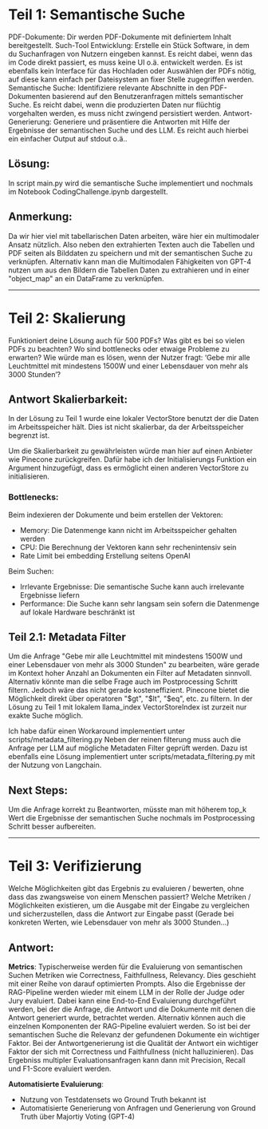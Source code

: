 # Teil 1: Semantische Suche
PDF-Dokumente: Dir werden PDF-Dokumente mit definiertem Inhalt bereitgestellt.
Such-Tool Entwicklung: Erstelle ein Stück Software, in dem du Suchanfragen von Nutzern eingeben kannst. Es reicht dabei, wenn das im Code direkt passiert, es muss keine UI o.ä. entwickelt werden. Es ist ebenfalls kein Interface für das Hochladen oder Auswählen der PDFs nötig, auf diese kann einfach per Dateisystem an fixer Stelle zugegriffen werden.
Semantische Suche: Identifiziere relevante Abschnitte in den PDF-Dokumenten basierend auf den Benutzeranfragen mittels semantischer Suche. Es reicht dabei, wenn die produzierten Daten nur flüchtig vorgehalten werden, es muss nicht zwingend persistiert werden.
Antwort-Generierung: Generiere und präsentiere die Antworten mit Hilfe der Ergebnisse der semantischen Suche und des LLM. Es reicht auch hierbei ein einfacher Output auf stdout o.ä..

## Lösung:
In script main.py wird die semantische Suche implementiert und nochmals im Notebook CodingChallenge.ipynb dargestellt.

## Anmerkung:
Da wir hier viel mit tabellarischen Daten arbeiten, wäre hier ein multimodaler Ansatz nützlich. Also neben den extrahierten Texten auch die Tabellen und PDF seiten als Bilddaten zu speichern und mit der semantischen Suche zu verknüpfen. Alternativ kann man die Multimodalen Fähigkeiten von GPT-4 nutzen um aus den Bildern die Tabellen Daten zu extrahieren und in einer "object_map" an ein DataFrame zu verknüpfen.

---

# Teil 2: Skalierung
Funktioniert deine Lösung auch für 500 PDFs? Was gibt es bei so vielen PDFs zu beachten? Wo sind bottlenecks oder etwaige Probleme zu erwarten?
Wie würde man es lösen, wenn der Nutzer fragt: ‘Gebe mir alle Leuchtmittel mit mindestens 1500W und einer Lebensdauer von mehr als 3000 Stunden’?

## Antwort Skalierbarkeit:

In der Lösung zu Teil 1 wurde eine lokaler VectorStore benutzt der die Daten im Arbeitsspeicher hält. Dies ist nicht skalierbar, da der Arbeitsspeicher begrenzt ist.

Um die Skalierbarkeit zu gewährleisten würde man hier auf einen Anbieter wie Pinecone zurückgreifen. Dafür habe ich der Initialisierungs Funktion ein Argument hinzugefügt, dass es ermöglicht einen anderen VectorStore zu initialisieren.

### Bottlenecks:

Beim indexieren der Dokumente und beim erstellen der Vektoren:
- Memory: Die Datenmenge kann nicht im Arbeitsspeicher gehalten werden
- CPU: Die Berechnung der Vektoren kann sehr rechenintensiv sein
- Rate Limit bei embedding Erstellung seitens OpenAI

Beim Suchen:
- Irrlevante Ergebnisse: Die semantische Suche kann auch irrelevante Ergebnisse liefern
- Performance: Die Suche kann sehr langsam sein sofern die Datenmenge auf lokale Hardware beschränkt ist

## Teil 2.1: Metadata Filter

Um die Anfrage "Gebe mir alle Leuchtmittel mit mindestens 1500W und einer Lebensdauer von mehr als 3000 Stunden" zu bearbeiten, wäre gerade im Kontext hoher Anzahl an Dokumenten ein Filter auf Metadaten sinnvoll. Alternativ könnte man die selbe Frage auch im Postprocessing Schritt filtern. Jedoch wäre das nicht gerade kosteneffizient.
Pinecone bietet die Möglichkeit direkt über operatoren "$gt", "$lt", "$eq", etc. zu filtern.
In der Lösung zu Teil 1 mit lokalem llama_index VectorStoreIndex ist zurzeit nur exakte Suche möglich.

Ich habe dafür einen Workaround implementiert unter scripts/metadata_filtering.py
Neben der reinen filterung muss auch die Anfrage per LLM auf mögliche Metadaten Filter geprüft werden.
Dazu ist ebenfalls eine Lösung implementiert unter scripts/metadata_filtering.py mit der Nutzung von Langchain.

## Next Steps:
Um die Anfrage korrekt zu Beantworten, müsste man mit höherem top_k Wert die Ergebnisse der semantischen Suche nochmals im Postprocessing Schritt besser aufbereiten.

---

# Teil 3: Verifizierung
Welche Möglichkeiten gibt das Ergebnis zu evaluieren / bewerten, ohne dass das zwangsweise von einem Menschen passiert? Welche Metriken / Möglichkeiten existieren, um die Ausgabe mit der Eingabe zu vergleichen und sicherzustellen, dass die Antwort zur Eingabe passt (Gerade bei konkreten Werten, wie Lebensdauer von mehr als 3000 Stunden…)
## Antwort:
**Metrics**: Typischerweise werden für die Evaluierung von semantischen Suchen Metriken wie Correctness, Faithfullness, Relevancy. Dies geschieht mit einer Reihe von darauf optimierten Prompts. Also die Ergebnisse der RAG-Pipeline werden wieder mit einem LLM in der Rolle der Judge oder Jury evaluiert.
Dabei kann eine End-to-End Evaluierung durchgeführt werden, bei der die Anfrage, die Antwort und die Dokumente mit denen die Antwort generiert wurde, betrachtet werden.
Alternativ können auch die einzelnen Komponenten der RAG-Pipeline evaluiert werden.
So ist bei der semantischen Suche die Relevanz der gefundenen Dokumente ein wichtiger Faktor.
Bei der Antwortgenerierung ist die Qualität der Antwort ein wichtiger Faktor der sich mit Correctness und Faithfullness (nicht halluzinieren).
Das Ergebniss multipler Evaluationsanfragen kann dann mit Precision, Recall und F1-Score evaluiert werden.

**Automatisierte Evaluierung**:
- Nutzung von Testdatensets wo Ground Truth bekannt ist
- Automatisierte Generierung von Anfragen und Generierung von Ground Truth über Majortiy Voting (GPT-4)